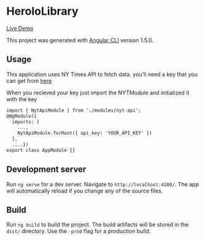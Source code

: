 # HeroloLibrary

[Live Demo](https://ronnetzer.github.io/HeroloLib)

This project was generated with [Angular CLI](https://github.com/angular/angular-cli) version 1.5.0.

## Usage

This application uses NY Times API to fetch data. 
you'll need a key that you can get from [here](https://developer.nytimes.com/signup)

When you recieved your key just import the NYTModule and initialized it with the key
```html
import { NytApiModule } from './modules/nyt-api';
@NgModule({
  imports: [
    ...,
    NytApiModule.forRoot({ api_key: 'YOUR_API_KEY' })
  ],
  ....})
export class AppModule {}
```

## Development server

Run `ng serve` for a dev server. Navigate to `http://localhost:4200/`. The app will automatically reload if you change any of the source files.

## Build

Run `ng build` to build the project. The build artifacts will be stored in the `dist/` directory. Use the `-prod` flag for a production build.
